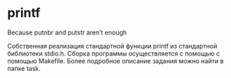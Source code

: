 # printf
Because putnbr and putstr aren’t enough

Собственная реализация стандартной функции printf из стандартной библиотеки stdio.h.
Сборка программы осуществляется с помощью с помощью Makefile.
Более подробное описание задания можно найти в папке task.
